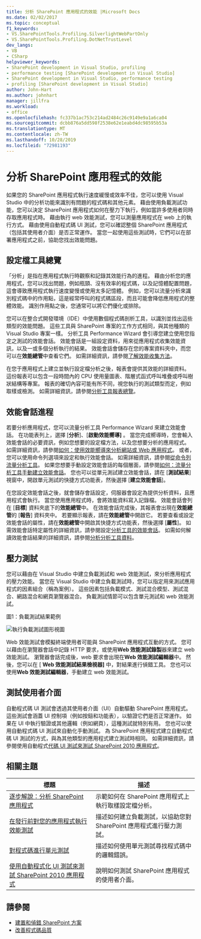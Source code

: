 ```yaml
---
title: 分析 SharePoint 應用程式的效能 |Microsoft Docs
ms.date: 02/02/2017
ms.topic: conceptual
f1_keywords:
- VS.SharePointTools.Profiling.SilverlightWebPartOnly
- VS.SharePointTools.Profiling.DotNetTrustLevel
dev_langs:
- VB
- CSharp
helpviewer_keywords:
- SharePoint development in Visual Studio, profiling
- performance testing [SharePoint development in Visual Studio]
- SharePoint development in Visual Studio, performance testing
- profiling [SharePoint development in Visual Studio]
author: John-Hart
ms.author: johnhart
manager: jillfra
ms.workload:
- office
ms.openlocfilehash: fc337b1ac753c214ad2484c26c9149e9a1a6ca04
ms.sourcegitcommit: dcbb876a5dd598f2538e62e1eabd4dc98595b53a
ms.translationtype: MT
ms.contentlocale: zh-TW
ms.lasthandoff: 10/28/2019
ms.locfileid: "72981193"
---
```

# <a name="profile-the-performance-of-sharepoint-applications"></a>分析 SharePoint 應用程式的效能

如果您的 SharePoint 應用程式執行速度緩慢或效率不佳，您可以使用 Visual Studio 中的分析功能來識別有問題的程式碼和其他元素。 藉由使用負載測試功能，您可以決定 SharePoint 應用程式如何在壓力下執行，例如當許多使用者同時存取應用程式時。 藉由執行 web 效能測試，您可以測量應用程式在 web 上的執行方式。 藉由使用自動程式碼 UI 測試，您可以確認整個 SharePoint 應用程式（包括其使用者介面）是否正常運作。 當您一起使用這些測試時，它們可以在部署應用程式之前，協助您找出效能問題。

## <a name="profile-tools-overview"></a>設定檔工具總覽

「分析」是指在應用程式執行時觀察和記錄其效能行為的進程。 藉由分析您的應用程式，您可以找出問題，例如瓶頸、沒有效率的程式碼，以及記憶體配置問題，這會導致應用程式執行速度變慢或使用太多記憶體。 例如，您可以流量分析來識別程式碼中的作用點，這是經常呼叫的程式碼區段，而且可能會降低應用程式的整體效能。 識別作用點之後，您通常可以將它們優化或排除。

您可以在整合式開發環境（IDE）中使用數個程式碼剖析工具，以識別並找出這些類型的效能問題。 這些工具與 SharePoint 專案的工作方式相同，與其他種類的 Visual Studio 專案一樣。 分析工具 Performance Wizard 會引導您建立使用您指定之測試的效能會話。 效能會話是一組設定資料，用來從應用程式收集效能資訊，以及一或多個分析執行的結果。 效能會話會儲存在您的專案資料夾中，而您可以在**效能總管**中查看它們。 如需詳細資訊，請參閱[了解效能收集方法](../profiling/understanding-performance-collection-methods.md)。

在您于應用程式上建立並執行設定檔分析之後，報表會提供其效能的詳細資料。 這份報表可以包含一段時間內的 CPU 使用量圖表、階層式函式呼叫堆疊或呼叫樹狀結構等專案。 報表的確切內容可能有所不同，視您執行的測試類型而定，例如取樣或檢測。 如需詳細資訊，請參閱[分析工具報表總覽](../profiling/performance-report-overview.md)。

## <a name="performance-session-process"></a>效能會話進程

若要分析應用程式，您可以流量分析工具 Performance Wizard 來建立效能會話。 在功能表列上，選擇 [**分析**]、[**啟動效能嚮導]** 。 當您完成嚮導時，您會輸入效能會話的必要資訊，例如您想要的設定檔方法，以及您想要分析的應用程式。 如需詳細資訊，請參閱[如何：使用效能嚮導來分析網站或 Web 應用程式](../profiling/how-to-collect-performance-data-for-a-web-site.md)。 或者，您可以使用命令列選項來設定和執行效能會話。 如需詳細資訊，請參閱[從命令列流量分析工具](../profiling/using-the-profiling-tools-from-the-command-line.md)。 如果您想要手動設定效能會話的每個層面，請參閱[如何：流量分析工具手動建立效能會話](../profiling/how-to-manually-create-performance-sessions.md)。 您也可以從單元測試建立效能會話，請在 [**測試結果**] 視窗中，開啟單元測試的快捷方式功能表，然後選擇 [**建立效能會話**]。

在您設定效能會話之後，就會儲存會話設定，伺服器會設定為提供分析資料，且應用程式會執行。 當您使用應用程式時，會將效能資料寫入記錄檔。 效能會話會列在 [**目標**] 資料夾底下的**效能總管**中。 在效能會話完成後，其報表會出現在**效能總管**的 [**報告**] 資料夾中。 若要顯示報表，請在**效能總管**中開啟它。 若要查看或設定效能會話的屬性，請在**效能總管**中開啟其快捷方式功能表，然後選擇 [**屬性**]。 如需效能會話特定屬性的詳細資訊，請參閱設定[分析工具的效能會話](../profiling/configuring-performance-sessions.md)。 如需如何解讀效能會話結果的詳細資訊，請參閱[分析分析工具資料](../profiling/analyzing-performance-tools-data.md)。

## <a name="stress-test"></a>壓力測試

您可以藉由在 Visual Studio 中建立負載測試和 web 效能測試，來分析應用程式的壓力效能。 當您在 Visual Studio 中建立負載測試時，您可以指定用來測試應用程式的因素組合（稱為案例）。 這些因素包括負載模式、測試混合模型、測試混合、網路混合和網頁瀏覽器混合。 負載測試情節可以包含單元測試和 web 效能測試。

圖1：負載測試結果範例

![執行負載測試圖形視圖](../sharepoint/media/load-webgraphs.png "執行負載測試圖形檢視")

Web 效能測試會模擬終端使用者可能與 SharePoint 應用程式互動的方式。 您可以藉由在瀏覽器會話中記錄 HTTP 要求，或使用**Web 效能測試錄製**器來建立 web 效能測試。 瀏覽器會話完成後，web 要求會出現在**Web 效能測試編輯器**中。 然後，您可以在 [ **Web 效能測試結果檢視器]** 中，對結果進行偵錯工具。 您也可以使用**Web 效能測試編輯器**，手動建立 web 效能測試。

## <a name="test-user-interfaces"></a>測試使用者介面

自動程式碼 UI 測試會透過其使用者介面（UI）自動驅動 SharePoint 應用程式。 這些測試會涵蓋 UI 控制項（例如按鈕和功能表），以驗證它們是否正常運作。 如果在 UI 中執行驗證或其他邏輯（例如網頁），這種測試就特別有用。 您也可以使用自動程式碼 UI 測試來自動化手動測試。 為 SharePoint 應用程式建立自動程式碼 UI 測試的方式，與為其他類型的應用程式建立測試時相同。 如需詳細資訊，請參閱使用自動程式[代碼 UI 測試來測試 SharePoint 2010 應用程式](../test/testing-sharepoint-2010-applications-with-coded-ui-tests.md)。

## <a name="related-topics"></a>相關主題

|標題|描述|
|-----------|-----------------|
|[逐步解說：分析 SharePoint 應用程式](../sharepoint/walkthrough-profiling-a-sharepoint-application.md)|示範如何在 SharePoint 應用程式上執行取樣設定檔分析。|
|[在發行前對您的應用程式執行效能測試](/azure/devops/test/load-test/run-performance-tests-app-before-release?view=vsts)|描述如何建立負載測試，以協助您對 SharePoint 應用程式進行壓力測試。|
|[對程式碼進行單元測試](../test/unit-test-your-code.md)|描述如何使用單元測試尋找程式碼中的邏輯錯誤。|
|[使用自動程式化 UI 測試來測試 SharePoint 2010 應用程式](../test/testing-sharepoint-2010-applications-with-coded-ui-tests.md)|說明如何測試 SharePoint 應用程式的使用者介面。|

## <a name="see-also"></a>請參閱

- [建置和偵錯 SharePoint 方案](../sharepoint/building-and-debugging-sharepoint-solutions.md)
- [改善程式碼品質](../test/improve-code-quality.md)